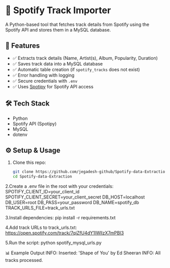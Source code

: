 # 🎵 Spotify Track Importer

A Python-based tool that fetches track details from Spotify using the Spotify API and stores them in a MySQL database.

## 🚀 Features
- ✅ Extracts track details (Name, Artist(s), Album, Popularity, Duration)
- ✅ Saves track data into a MySQL database
- ✅ Automatic table creation (if `spotify_tracks` does not exist)
- ✅ Error handling with logging
- ✅ Secure credentials with `.env`
- ✅ Uses [Spotipy](https://spotipy.readthedocs.io/) for Spotify API access

## 🛠️ Tech Stack
- Python  
- Spotify API (Spotipy)  
- MySQL  
- dotenv  

## ⚙️ Setup & Usage
1. Clone this repo:
   ```bash
   git clone https://github.com/jegadesh-github/Spotify-data-Extraction.git
   cd Spotify-data-Extraction

2.Create a .env file in the root with your credentials:
  SPOTIFY_CLIENT_ID=your_client_id
SPOTIFY_CLIENT_SECRET=your_client_secret
DB_HOST=localhost
DB_USER=root
DB_PASS=your_password
DB_NAME=spotify_db
TRACK_URLS_FILE=track_urls.txt

3.Install dependencies:
 pip install -r requirements.txt

4.Add track URLs to track_urls.txt:
 https://open.spotify.com/track/7qiZfU4dY1lWllzX7mPBI3
 
5.Run the script:
 python spotify_mysql_urls.py

📊 Example Output
  INFO: Inserted: 'Shape of You' by Ed Sheeran
  INFO: All tracks processed.
